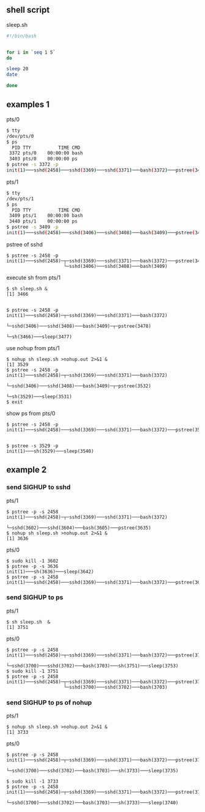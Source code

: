 

shell script
--------------------

sleep.sh
```bash
#!/bin/bash


for i in `seq 1 5`
do

sleep 20
date

done
```

examples 1
----------------

pts/0
```bash
$ tty
/dev/pts/0
$ ps
  PID TTY          TIME CMD
 3372 pts/0    00:00:00 bash
 3403 pts/0    00:00:00 ps
$ pstree -s 3372 -p
init(1)───sshd(2458)───sshd(3369)───sshd(3371)───bash(3372)───pstree(3405)
```


pts/1
```bash
$ tty
/dev/pts/1
$ ps
  PID TTY          TIME CMD
 3409 pts/1    00:00:00 bash
 3440 pts/1    00:00:00 ps
$ pstree -s 3409 -p
init(1)───sshd(2458)───sshd(3406)───sshd(3408)───bash(3409)───pstree(3441)

```


pstree of sshd
```
$ pstree -s 2458 -p
init(1)───sshd(2458)─┬─sshd(3369)───sshd(3371)───bash(3372)───pstree(3443)
                     └─sshd(3406)───sshd(3408)───bash(3409)
```


execute sh from pts/1
```
$ sh sleep.sh &
[1] 3466


$ pstree -s 2458 -p
init(1)───sshd(2458)─┬─sshd(3369)───sshd(3371)───bash(3372)
                     └─sshd(3406)───sshd(3408)───bash(3409)─┬─pstree(3478)
                                                            └─sh(3466)───sleep(3477)
```

use nohup from pts/1
```
$ nohup sh sleep.sh >nohup.out 2>&1 &
[1] 3529
$ pstree -s 2458 -p
init(1)───sshd(2458)─┬─sshd(3369)───sshd(3371)───bash(3372)
                     └─sshd(3406)───sshd(3408)───bash(3409)─┬─pstree(3532)
                                                            └─sh(3529)───sleep(3531)
$ exit
```

show ps from pts/0
```
$ pstree -s 2458 -p
init(1)───sshd(2458)───sshd(3369)───sshd(3371)───bash(3372)───pstree(3535)


$ pstree -s 3529 -p
init(1)───sh(3529)───sleep(3540)
```



example 2
----------------

### send SIGHUP to sshd

pts/1
```
$ pstree -p -s 2458
init(1)───sshd(2458)─┬─sshd(3369)───sshd(3371)───bash(3372)
                     └─sshd(3602)───sshd(3604)───bash(3605)───pstree(3635)
$ nohup sh sleep.sh >nohup.out 2>&1 &
[1] 3636
```

pts/0
```
$ sudo kill -1 3602
$ pstree -p -s 3636
init(1)───sh(3636)───sleep(3642)
$ pstree -p -s 2458
init(1)───sshd(2458)───sshd(3369)───sshd(3371)───bash(3372)───pstree(3653)
```


### send SIGHUP to ps

pts/1
```
$ sh sleep.sh  &
[1] 3751
```

pts/0
```
$ pstree -p -s 2458
init(1)───sshd(2458)─┬─sshd(3369)───sshd(3371)───bash(3372)───pstree(3754)
                     └─sshd(3700)───sshd(3702)───bash(3703)───sh(3751)───sleep(3753)
$ sudo kill -1 3751
$ pstree -p -s 2458
init(1)───sshd(2458)─┬─sshd(3369)───sshd(3371)───bash(3372)───pstree(3757)
                     └─sshd(3700)───sshd(3702)───bash(3703)
```



### send SIGHUP to ps of nohup

pts/1
```
$ nohup sh sleep.sh >nohup.out 2>&1 &
[1] 3733
```


pts/0
```
$ pstree -p -s 2458
init(1)───sshd(2458)─┬─sshd(3369)───sshd(3371)───bash(3372)───pstree(3738)
                     └─sshd(3700)───sshd(3702)───bash(3703)───sh(3733)───sleep(3735)

$ sudo kill -1 3733
$ pstree -p -s 2458
init(1)───sshd(2458)─┬─sshd(3369)───sshd(3371)───bash(3372)───pstree(3743)
                     └─sshd(3700)───sshd(3702)───bash(3703)───sh(3733)───sleep(3740)
```
